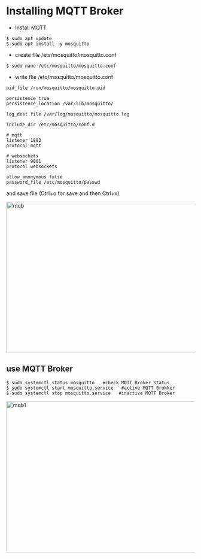 # Installing MQTT Broker
* Install MQTT
```
$ sudo apt update 
$ sudo apt install -y mosquitto
```  
* create file /etc/mosquitto/mosquitto.conf
```
$ sudo nano /etc/mosquitto/mosquitto.conf
```  
* write flie /etc/mosquitto/mosquitto.conf
```
pid_file /run/mosquitto/mosquitto.pid

persistence true
persistence_location /var/lib/mosquitto/

log_dest file /var/log/mosquitto/mosquitto.log

include_dir /etc/mosquitto/conf.d

# mqtt
listener 1883
protocol mqtt

# websockets
listener 9001
protocol websockets

allow_anonymous false
password_file /etc/mosquitto/passwd
```  

and save file (Ctrl+o for save and then Ctrl+x)

<img src="https://cdn.discordapp.com/attachments/1004952232145465354/1038034405765160970/image.png" alt='mqb' style="width:720px;height:405px;" >

## use MQTT Broker
```
$ sudo systemctl status mosquitto   #check MQTT Broker status
$ sudo systemctl start mosquitto.service   #active MQTT Brokker
$ sudo systemctl stop mosquitto.service   #inactive MQTT Broker
```  
<img src="https://cdn.discordapp.com/attachments/1004952232145465354/1038037436531490857/image.png" alt='mqb1' style="width:720px;height:405px;" >
